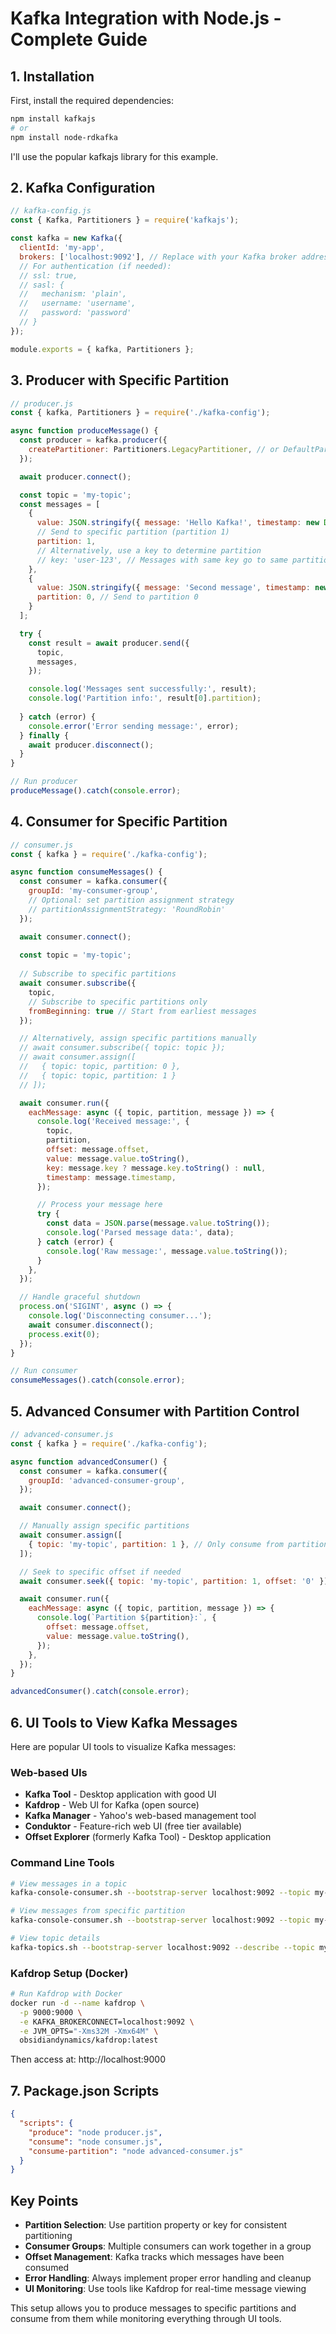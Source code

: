 # Kafka Integration with Node.js - Complete Guide

## 1. Installation

First, install the required dependencies:

```bash
npm install kafkajs
# or
npm install node-rdkafka
```

I'll use the popular kafkajs library for this example.

## 2. Kafka Configuration

```javascript
// kafka-config.js
const { Kafka, Partitioners } = require('kafkajs');

const kafka = new Kafka({
  clientId: 'my-app',
  brokers: ['localhost:9092'], // Replace with your Kafka broker addresses
  // For authentication (if needed):
  // ssl: true,
  // sasl: {
  //   mechanism: 'plain',
  //   username: 'username',
  //   password: 'password'
  // }
});

module.exports = { kafka, Partitioners };
```

## 3. Producer with Specific Partition

```javascript
// producer.js
const { kafka, Partitioners } = require('./kafka-config');

async function produceMessage() {
  const producer = kafka.producer({
    createPartitioner: Partitioners.LegacyPartitioner, // or DefaultPartitioner
  });

  await producer.connect();

  const topic = 'my-topic';
  const messages = [
    {
      value: JSON.stringify({ message: 'Hello Kafka!', timestamp: new Date() }),
      // Send to specific partition (partition 1)
      partition: 1,
      // Alternatively, use a key to determine partition
      // key: 'user-123', // Messages with same key go to same partition
    },
    {
      value: JSON.stringify({ message: 'Second message', timestamp: new Date() }),
      partition: 0, // Send to partition 0
    }
  ];

  try {
    const result = await producer.send({
      topic,
      messages,
    });

    console.log('Messages sent successfully:', result);
    console.log('Partition info:', result[0].partition);
    
  } catch (error) {
    console.error('Error sending message:', error);
  } finally {
    await producer.disconnect();
  }
}

// Run producer
produceMessage().catch(console.error);
```

## 4. Consumer for Specific Partition

```javascript
// consumer.js
const { kafka } = require('./kafka-config');

async function consumeMessages() {
  const consumer = kafka.consumer({
    groupId: 'my-consumer-group',
    // Optional: set partition assignment strategy
    // partitionAssignmentStrategy: 'RoundRobin'
  });

  await consumer.connect();
  
  const topic = 'my-topic';
  
  // Subscribe to specific partitions
  await consumer.subscribe({ 
    topic, 
    // Subscribe to specific partitions only
    fromBeginning: true // Start from earliest messages
  });

  // Alternatively, assign specific partitions manually
  // await consumer.subscribe({ topic: topic });
  // await consumer.assign([
  //   { topic: topic, partition: 0 },
  //   { topic: topic, partition: 1 }
  // ]);

  await consumer.run({
    eachMessage: async ({ topic, partition, message }) => {
      console.log('Received message:', {
        topic,
        partition,
        offset: message.offset,
        value: message.value.toString(),
        key: message.key ? message.key.toString() : null,
        timestamp: message.timestamp,
      });

      // Process your message here
      try {
        const data = JSON.parse(message.value.toString());
        console.log('Parsed message data:', data);
      } catch (error) {
        console.log('Raw message:', message.value.toString());
      }
    },
  });

  // Handle graceful shutdown
  process.on('SIGINT', async () => {
    console.log('Disconnecting consumer...');
    await consumer.disconnect();
    process.exit(0);
  });
}

// Run consumer
consumeMessages().catch(console.error);
```

## 5. Advanced Consumer with Partition Control

```javascript
// advanced-consumer.js
const { kafka } = require('./kafka-config');

async function advancedConsumer() {
  const consumer = kafka.consumer({
    groupId: 'advanced-consumer-group',
  });

  await consumer.connect();

  // Manually assign specific partitions
  await consumer.assign([
    { topic: 'my-topic', partition: 1 }, // Only consume from partition 1
  ]);

  // Seek to specific offset if needed
  await consumer.seek({ topic: 'my-topic', partition: 1, offset: '0' });

  await consumer.run({
    eachMessage: async ({ topic, partition, message }) => {
      console.log(`Partition ${partition}:`, {
        offset: message.offset,
        value: message.value.toString(),
      });
    },
  });
}

advancedConsumer().catch(console.error);
```

## 6. UI Tools to View Kafka Messages

Here are popular UI tools to visualize Kafka messages:

### Web-based UIs

- **Kafka Tool** - Desktop application with good UI
- **Kafdrop** - Web UI for Kafka (open source)
- **Kafka Manager** - Yahoo's web-based management tool
- **Conduktor** - Feature-rich web UI (free tier available)
- **Offset Explorer** (formerly Kafka Tool) - Desktop application

### Command Line Tools

```bash
# View messages in a topic
kafka-console-consumer.sh --bootstrap-server localhost:9092 --topic my-topic --from-beginning

# View messages from specific partition
kafka-console-consumer.sh --bootstrap-server localhost:9092 --topic my-topic --partition 1 --from-beginning

# View topic details
kafka-topics.sh --bootstrap-server localhost:9092 --describe --topic my-topic
```

### Kafdrop Setup (Docker)

```bash
# Run Kafdrop with Docker
docker run -d --name kafdrop \
  -p 9000:9000 \
  -e KAFKA_BROKERCONNECT=localhost:9092 \
  -e JVM_OPTS="-Xms32M -Xmx64M" \
  obsidiandynamics/kafdrop:latest
```

Then access at: http://localhost:9000

## 7. Package.json Scripts

```json
{
  "scripts": {
    "produce": "node producer.js",
    "consume": "node consumer.js",
    "consume-partition": "node advanced-consumer.js"
  }
}
```

## Key Points

- **Partition Selection**: Use partition property or key for consistent partitioning
- **Consumer Groups**: Multiple consumers can work together in a group
- **Offset Management**: Kafka tracks which messages have been consumed
- **Error Handling**: Always implement proper error handling and cleanup
- **UI Monitoring**: Use tools like Kafdrop for real-time message viewing

This setup allows you to produce messages to specific partitions and consume from them while monitoring everything through UI tools.